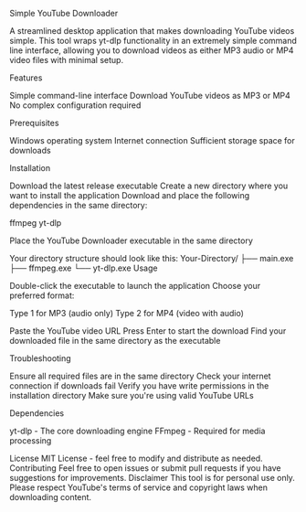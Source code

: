 Simple YouTube Downloader

A streamlined desktop application that makes downloading YouTube videos simple. This tool wraps yt-dlp functionality in an extremely simple command line interface, allowing you to download videos as either MP3 audio or MP4 video files with minimal setup.

Features

Simple command-line interface
Download YouTube videos as MP3 or MP4
No complex configuration required

Prerequisites

Windows operating system
Internet connection
Sufficient storage space for downloads

Installation

Download the latest release executable
Create a new directory where you want to install the application
Download and place the following dependencies in the same directory:

ffmpeg
yt-dlp


Place the YouTube Downloader executable in the same directory

Your directory structure should look like this:
Your-Directory/
├── main.exe
├── ffmpeg.exe
└── yt-dlp.exe
Usage

Double-click the executable to launch the application
Choose your preferred format:

Type 1 for MP3 (audio only)
Type 2 for MP4 (video with audio)


Paste the YouTube video URL
Press Enter to start the download
Find your downloaded file in the same directory as the executable

Troubleshooting

Ensure all required files are in the same directory
Check your internet connection if downloads fail
Verify you have write permissions in the installation directory
Make sure you're using valid YouTube URLs

Dependencies

yt-dlp - The core downloading engine
FFmpeg - Required for media processing

License
MIT License - feel free to modify and distribute as needed.
Contributing
Feel free to open issues or submit pull requests if you have suggestions for improvements.
Disclaimer
This tool is for personal use only. Please respect YouTube's terms of service and copyright laws when downloading content.
